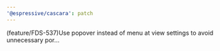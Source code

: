 ```yaml
---
'@espressive/cascara': patch
---
```


(feature/FDS-537)Use popover instead of menu at view settings to avoid unnecessary por…
